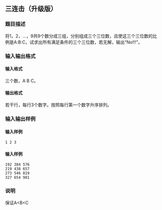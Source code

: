 ## 三连击（升级版）

### 题目描述
将1，2，…，9共9个数分成三组，分别组成三个三位数，且使这三个三位数的比例是A:B:C，试求出所有满足条件的三个三位数，若无解，输出“No!!!”。

### 输入输出格式

#### 输入格式
三个数，A B C。

#### 输出格式
若干行，每行3个数字。按照每行第一个数字升序排列。

### 输入输出样例

#### 输入样例

```plain
1 2 3
```

#### 输入样例 
```plain
192 384 576
219 438 657
273 546 819
327 654 981
```


### 说明

保证A<B<C